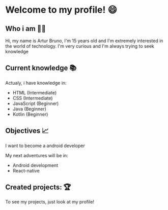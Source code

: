 # Welcome to my profile! 😄

## Who i am 🖐🏻

Hi, my name is Artur Bruno, I'm 15 years old and I'm extremely interested in the world of technology. I'm very curious and I'm always trying to seek knowledge

## Current knowledge 📚

Actualy, i have knowledge in:
- HTML (Intermediate)
- CSS (Intermediate)
- JavaScript (Beginner)
- Java (Beginner)
- Kotlin (Beginner)

## Objectives 📈

I want to become a android developer

My next adventures will be in:

- Android development
- React-native

## Created projects: 🏆

To see my projects, just look at my profile!
